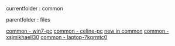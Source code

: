 currentfolder : common

parentfolder : files

[common - win7-pc](http://win7-pc/doc/files/common/open-command-prompt-here.html)
[common - celine-pc](http://celine-pc/doc/files/common/open-command-prompt-here.html)
[new in common](http://celine-pc/doc/files/common/open-command-prompt-here.html)
[common - xsjmikhaell30](http://xsjmikhaell30/doc/files/common/open-command-prompt-here.html)
[common - laptop-7kqrmtc0](http://laptop-7kqrmtc0/doc/files/common/open-command-prompt-here.html)

